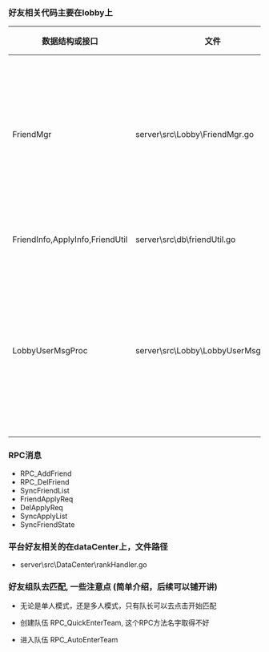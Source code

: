 ### 好友相关代码主要在lobby上

数据结构或接口 | 文件 | 说明
------------------------|-------------------------------------------| -------
FriendMgr     | server\src\Lobby\FriendMgr.go    | 添加,删除好友等操作的管理器
FriendInfo,ApplyInfo,FriendUtil     | server\src\db\friendUtil.go | 好友数据
LobbyUserMsgProc     | server\src\Lobby\LobbyUserMsgProc.go | 有一部分好友的消息处理在里面



### RPC消息
- RPC_AddFriend
- RPC_DelFriend
- SyncFriendList
- FriendApplyReq
- DelApplyReq
- SyncApplyList
- SyncFriendState

### 平台好友相关的在dataCenter上，文件路径
- server\src\DataCenter\rankHandler.go

### 好友组队去匹配, 一些注意点 (简单介绍，后续可以铺开讲)

- 无论是单人模式，还是多人模式，只有队长可以去点击开始匹配

- 创建队伍 RPC_QuickEnterTeam, 这个RPC方法名字取得不好

- 进入队伍 RPC_AutoEnterTeam
